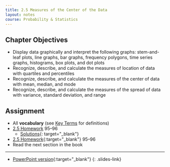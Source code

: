 ```yaml
---
title: 2.5 Measures of the Center of the Data
layout: notes
course: Probability & Statistics
---
```


## Chapter Objectives

- Display data graphically and interpret the following graphs: stem-and-leaf plots, line graphs, bar graphs, frequency polygons, time series graphs, histograms, box plots, and dot plots
- Recognize, describe, and calculate the measures of location of data with quartiles and percentiles
- Recognize, describe, and calculate the measures of the center of data with mean, median, and mode
- Recognize, describe, and calculate the measures of the spread of data with variance, standard deviation, and range

## Assignment

- All **vocabulary** (see [Key Terms](https://openstax.org/books/statistics/pages/1-key-terms) for definitions)
- [2.5 Homework](https://openstax.org/books/statistics/pages/2-homework#fs-idm59277808) 95–96
  - [Solutions](https://manville.instructure.com/courses/5660/files?preview=780645){: target="_blank"}
- [2.5 Homework](https://openstax.org/books/statistics/pages/2-homework#fs-idm59277808){:target="_blank"} 95–96
- Read the next section in the book

---

- [PowerPoint version](https://1drv.ms/p/c/c4097c61e06a2b97/EQk394y1aURJhezsLSb7MxUBitoBvEQoWSrhnBig5-uwpg?e=JcYCPB){:target="_blank"}
{: .slides-link}

